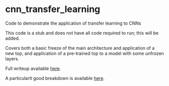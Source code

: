 # cnn_transfer_learning
Code to demonstrate the application of transfer learning to CNNs

This code is a stub and does not have all code required to run; this will be added.

Covers both a basic freeze of the main architecture and application of a new top, and application of a pre-trained top to a model with some unfrozen layers.

Full writeup available <a href="#">here</a>.

A particularlt good breakdown is available <a href="https://towardsdatascience.com/a-comprehensive-hands-on-guide-to-transfer-learning-with-real-world-applications-in-deep-learning-212bf3b2f27a">here</a>.


